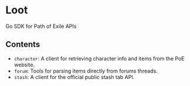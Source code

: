 # Loot

Go SDK for Path of Exile APIs

## Contents

* `character`: A client for retrieving character info and items from the PoE website.
* `forum`: Tools for parsing items directly from forums threads.
* `stash`: A client for the official public stash tab API.
